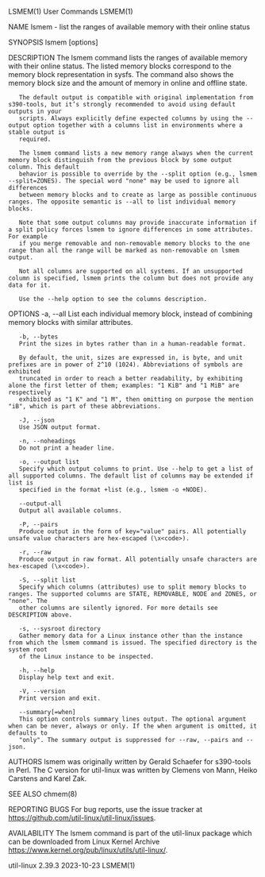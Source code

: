 LSMEM(1)								 User Commands								      LSMEM(1)

NAME
       lsmem - list the ranges of available memory with their online status

SYNOPSIS
       lsmem [options]

DESCRIPTION
       The lsmem command lists the ranges of available memory with their online status. The listed memory blocks correspond to the memory block representation
       in sysfs. The command also shows the memory block size and the amount of memory in online and offline state.

       The default output is compatible with original implementation from s390-tools, but it’s strongly recommended to avoid using default outputs in your
       scripts. Always explicitly define expected columns by using the --output option together with a columns list in environments where a stable output is
       required.

       The lsmem command lists a new memory range always when the current memory block distinguish from the previous block by some output column. This default
       behavior is possible to override by the --split option (e.g., lsmem --split=ZONES). The special word "none" may be used to ignore all differences
       between memory blocks and to create as large as possible continuous ranges. The opposite semantic is --all to list individual memory blocks.

       Note that some output columns may provide inaccurate information if a split policy forces lsmem to ignore differences in some attributes. For example
       if you merge removable and non-removable memory blocks to the one range than all the range will be marked as non-removable on lsmem output.

       Not all columns are supported on all systems. If an unsupported column is specified, lsmem prints the column but does not provide any data for it.

       Use the --help option to see the columns description.

OPTIONS
       -a, --all
	   List each individual memory block, instead of combining memory blocks with similar attributes.

       -b, --bytes
	   Print the sizes in bytes rather than in a human-readable format.

	   By default, the unit, sizes are expressed in, is byte, and unit prefixes are in power of 2^10 (1024). Abbreviations of symbols are exhibited
	   truncated in order to reach a better readability, by exhibiting alone the first letter of them; examples: "1 KiB" and "1 MiB" are respectively
	   exhibited as "1 K" and "1 M", then omitting on purpose the mention "iB", which is part of these abbreviations.

       -J, --json
	   Use JSON output format.

       -n, --noheadings
	   Do not print a header line.

       -o, --output list
	   Specify which output columns to print. Use --help to get a list of all supported columns. The default list of columns may be extended if list is
	   specified in the format +list (e.g., lsmem -o +NODE).

       --output-all
	   Output all available columns.

       -P, --pairs
	   Produce output in the form of key="value" pairs. All potentially unsafe value characters are hex-escaped (\x<code>).

       -r, --raw
	   Produce output in raw format. All potentially unsafe characters are hex-escaped (\x<code>).

       -S, --split list
	   Specify which columns (attributes) use to split memory blocks to ranges. The supported columns are STATE, REMOVABLE, NODE and ZONES, or "none". The
	   other columns are silently ignored. For more details see DESCRIPTION above.

       -s, --sysroot directory
	   Gather memory data for a Linux instance other than the instance from which the lsmem command is issued. The specified directory is the system root
	   of the Linux instance to be inspected.

       -h, --help
	   Display help text and exit.

       -V, --version
	   Print version and exit.

       --summary[=when]
	   This option controls summary lines output. The optional argument when can be never, always or only. If the when argument is omitted, it defaults to
	   "only". The summary output is suppressed for --raw, --pairs and --json.

AUTHORS
       lsmem was originally written by Gerald Schaefer for s390-tools in Perl. The C version for util-linux was written by Clemens von Mann, Heiko Carstens
       and Karel Zak.

SEE ALSO
       chmem(8)

REPORTING BUGS
       For bug reports, use the issue tracker at https://github.com/util-linux/util-linux/issues.

AVAILABILITY
       The lsmem command is part of the util-linux package which can be downloaded from Linux Kernel Archive
       <https://www.kernel.org/pub/linux/utils/util-linux/>.

util-linux 2.39.3							  2023-10-23								      LSMEM(1)
